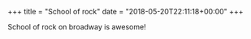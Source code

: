 +++
title = "School of rock"
date = "2018-05-20T22:11:18+00:00"
+++

School of rock on broadway is awesome!
			